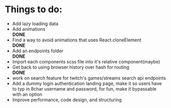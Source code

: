 <h1>Things to do:</h1>

<ul>
<li>Add lazy loading data</li>
<li>Add animations</li> <span><b>DONE</b></span>
<li>Find a way to avoid animations that uses React.cloneElement</li> <span><b>DONE</b></span>
<li>Add an endpoints folder</li> <span><b>DONE</b></span>
<li>Import each components scss file into it's relative component(maybe)</li>
<li>Get back to using browser history over hash for routing</li> <span><b>DONE</b></span>
<li>work on search feature for twitch's games/streams search api endpoints</li>
<li>Add a dummy login authentication landing page, make it so users have to typ in 8char username and password, for fun, make it bypassable with an option</li>
<li>Improve performance, code design, and structuring</li>
</ul>
